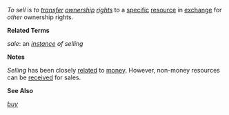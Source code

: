 *To sell* is *to [transfer](https://github.com/gcassel/Modular-Organization-Terminology/blob/master/terms/transfer.md) [ownership](https://github.com/gcassel/Modular-Organization-Terminology/blob/master/terms/own.md) [rights](https://github.com/gcassel/Modular-Organization-Terminology/blob/master/terms/right.md)* to a [specific](https://github.com/gcassel/Modular-Organization-Terminology/blob/master/terms/specific.md) [resource](https://github.com/gcassel/Modular-Organization-Terminology/blob/master/terms/resource.md) in [exchange](https://github.com/gcassel/Modular-Organization-Terminology/blob/master/terms/exchange.md) for *other* ownership rights. 

**Related Terms**

*sale*: an *[instance](https://github.com/gcassel/Modular-Organization-Terminology/blob/master/terms/instance.md) of selling*

**Notes**

*Selling* has been closely [related](https://github.com/gcassel/Modular-Organization-Terminology/blob/master/terms/relationship.md) to [money](https://github.com/gcassel/Modular-Organization-Terminology/blob/master/terms/money.md).  However, non-money resources can be [received](https://github.com/gcassel/Modular-Organization-Terminology/blob/master/terms/receive.md) for sales.

**See Also**

*[buy](https://github.com/gcassel/Modular-Organization-Terminology/blob/master/terms/buy.md)*
